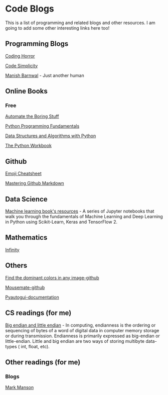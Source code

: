 # Code Blogs
This is a list of programming and related blogs and other resources. I am going to add some other interesting links here too!

## Programming Blogs

[Coding Horror](https://blog.codinghorror.com/)

[Code Simplicity](https://www.codesimplicity.com/post/how-to-learn-to-program/)

[Manish Barnwal](http://manishbarnwal.com/) - Just another human

## Online Books

### Free
[Automate the Boring Stuff](https://automatetheboringstuff.com/2e/)

[Python Programming Fundamentals](https://link.springer.com/book/10.1007%2F978-1-4471-6642-9)

[Data Structures and Algorithms with Python](https://link.springer.com/book/10.1007%2F978-3-319-13072-9)

[The Python Workbook](https://link.springer.com/book/10.1007%2F978-3-319-14240-1)

## Github

[Emoji Cheatsheet](https://github.com/ikatyang/emoji-cheat-sheet/blob/master/README.md)

[Mastering Github Markdown](https://guides.github.com/features/mastering-markdown/)

## Data Science

[Machine learning book's resources](https://github.com/ageron/handson-ml2) - A series of Jupyter notebooks that walk you through the fundamentals of Machine Learning and Deep Learning in Python using Scikit-Learn, Keras and TensorFlow 2.

## Mathematics

[Infinity](https://en.wikipedia.org/wiki/Infinity)

## Others

[Find the dominant colors in any image-github](https://github.com/rodartha/ColorPalette/)

[Mousemate-github](https://github.com/Nekose/Mouseomate)

[Pyautogui-documentation](https://pyautogui.readthedocs.io/en/latest/)

## CS readings (for me)

[Big endian and little endian](https://chortle.ccsu.edu/AssemblyTutorial/Chapter-15/ass15_3.html) - In computing, endianness is the ordering or sequencing of bytes of a word of digital data in computer memory storage or during transmission. Endianness is primarily expressed as big-endian or little-endian. Little and big endian are two ways of storing multibyte data-types ( int, float, etc).

## Other readings (for me)

### Blogs

[Mark Manson](https://markmanson.net/archive)
